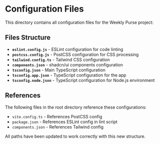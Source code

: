 # Configuration Files

This directory contains all configuration files for the Weekly Purse project:

## Files Structure

- **`eslint.config.js`** - ESLint configuration for code linting
- **`postcss.config.js`** - PostCSS configuration for CSS processing
- **`tailwind.config.ts`** - Tailwind CSS configuration
- **`components.json`** - shadcn/ui components configuration
- **`tsconfig.json`** - Main TypeScript configuration
- **`tsconfig.app.json`** - TypeScript configuration for the app
- **`tsconfig.node.json`** - TypeScript configuration for Node.js environment

## References

The following files in the root directory reference these configurations:

- `vite.config.ts` - References PostCSS config
- `package.json` - References ESLint config in lint script
- `components.json` - References Tailwind config

All paths have been updated to work correctly with this new structure.